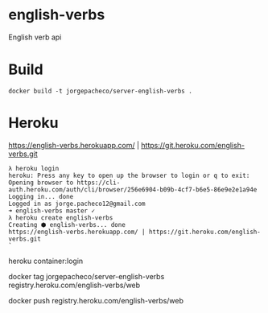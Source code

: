 # english-verbs
English verb api


# Build

```
docker build -t jorgepacheco/server-english-verbs .
```

# Heroku

https://english-verbs.herokuapp.com/ | https://git.heroku.com/english-verbs.git

```
λ heroku login
heroku: Press any key to open up the browser to login or q to exit: 
Opening browser to https://cli-auth.heroku.com/auth/cli/browser/256e6904-b09b-4cf7-b6e5-86e9e2e1a94e
Logging in... done
Logged in as jorge.pacheco12@gmail.com
➜ english-verbs master ✓ 
λ heroku create english-verbs
Creating ⬢ english-verbs... done
https://english-verbs.herokuapp.com/ | https://git.heroku.com/english-verbs.git
`
```
heroku container:login

docker tag jorgepacheco/server-english-verbs registry.heroku.com/english-verbs/web

docker push registry.heroku.com/english-verbs/web